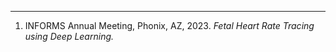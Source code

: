 
-----
1. INFORMS Annual Meeting, Phonix, AZ, 2023.
 *Fetal Heart Rate Tracing using Deep Learning.*
    
